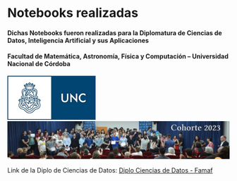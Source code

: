 # Notebooks realizadas

#### Dichas Notebooks fueron realizadas para la Diplomatura de Ciencias de Datos, Inteligencia Artificial y sus Aplicaciones

#### Facultad de Matemática, Astronomía, Física y Computación – Universidad Nacional de Córdoba

<img src="/Images/LogoUNC.png" />

<br />

<img src="/Images/cohorte2023.png" />

Link de la Diplo de Ciencias de Datos: [Diplo Ciencias de Datos - Famaf](https://diplodatos.famaf.unc.edu.ar/) 


 
